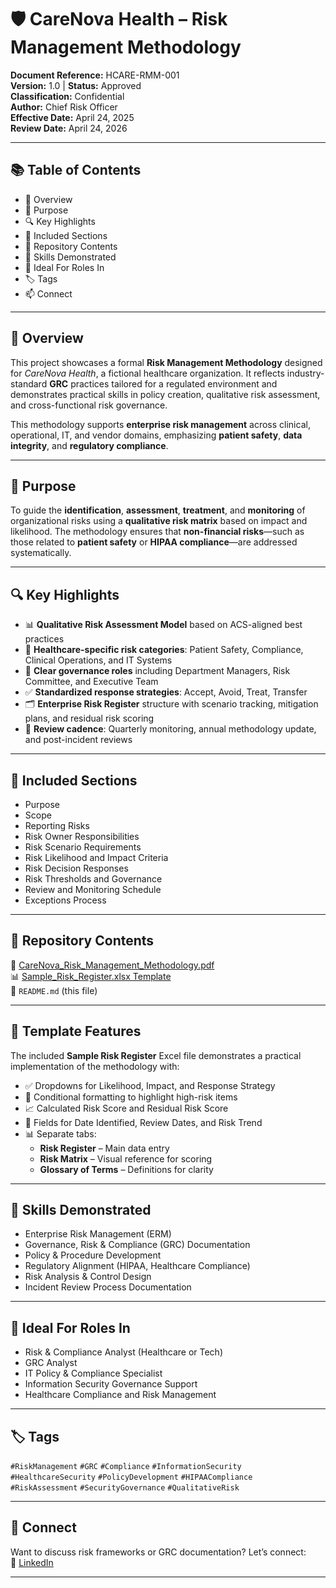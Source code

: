 # 🛡️ CareNova Health – Risk Management Methodology

**Document Reference:** HCARE-RMM-001  
**Version:** 1.0 | **Status:** Approved  
**Classification:** Confidential  
**Author:** Chief Risk Officer  
**Effective Date:** April 24, 2025  
**Review Date:** April 24, 2026  

---

## 📚 Table of Contents
- 📌 Overview
- 🧠 Purpose
- 🔍 Key Highlights
- 📁 Included Sections
- 📂 Repository Contents
- 🧩 Skills Demonstrated
- 🎯 Ideal For Roles In
- 🏷️ Tags
- 📫 Connect

---

## 📌 Overview
This project showcases a formal **Risk Management Methodology** designed for *CareNova Health*, a fictional healthcare organization. It reflects industry-standard **GRC** practices tailored for a regulated environment and demonstrates practical skills in policy creation, qualitative risk assessment, and cross-functional risk governance.

This methodology supports **enterprise risk management** across clinical, operational, IT, and vendor domains, emphasizing **patient safety**, **data integrity**, and **regulatory compliance**.

---

## 🧠 Purpose
To guide the **identification**, **assessment**, **treatment**, and **monitoring** of organizational risks using a **qualitative risk matrix** based on impact and likelihood. The methodology ensures that **non-financial risks**—such as those related to **patient safety** or **HIPAA compliance**—are addressed systematically.

---

## 🔍 Key Highlights
- 📊 **Qualitative Risk Assessment Model** based on ACS-aligned best practices  
- 🏥 **Healthcare-specific risk categories**: Patient Safety, Compliance, Clinical Operations, and IT Systems  
- 🧾 **Clear governance roles** including Department Managers, Risk Committee, and Executive Team  
- ✅ **Standardized response strategies**: Accept, Avoid, Treat, Transfer  
- 🗂️ **Enterprise Risk Register** structure with scenario tracking, mitigation plans, and residual risk scoring  
- 🔁 **Review cadence**: Quarterly monitoring, annual methodology update, and post-incident reviews  

---

## 📁 Included Sections
- Purpose  
- Scope  
- Reporting Risks  
- Risk Owner Responsibilities  
- Risk Scenario Requirements  
- Risk Likelihood and Impact Criteria  
- Risk Decision Responses  
- Risk Thresholds and Governance  
- Review and Monitoring Schedule  
- Exceptions Process  

---
## 📂 Repository Contents

📄 [CareNova_Risk_Management_Methodology.pdf](./CareNova_Risk_Management_Methodology.pdf)  
📊 [Sample_Risk_Register.xlsx Template](https://github.com/ariel-grc/healthcare-risk-management-methodology/blob/main/templates/Sample_Risk_Register.xlsx)  
📝 `README.md` (this file)

---

## 🧰 Template Features

The included **Sample Risk Register** Excel file demonstrates a practical implementation of the methodology with:

- ✅ Dropdowns for Likelihood, Impact, and Response Strategy
- 🎯 Conditional formatting to highlight high-risk items
- 📈 Calculated Risk Score and Residual Risk Score
- 📅 Fields for Date Identified, Review Dates, and Risk Trend
- 📊 Separate tabs:
  - **Risk Register** – Main data entry
  - **Risk Matrix** – Visual reference for scoring
  - **Glossary of Terms** – Definitions for clarity

---

## 🧩 Skills Demonstrated
- Enterprise Risk Management (ERM)  
- Governance, Risk & Compliance (GRC) Documentation  
- Policy & Procedure Development  
- Regulatory Alignment (HIPAA, Healthcare Compliance)  
- Risk Analysis & Control Design  
- Incident Review Process Documentation  

---

## 🎯 Ideal For Roles In
- Risk & Compliance Analyst (Healthcare or Tech)  
- GRC Analyst  
- IT Policy & Compliance Specialist  
- Information Security Governance Support  
- Healthcare Compliance and Risk Management  

---

## 🏷️ Tags
`#RiskManagement` `#GRC` `#Compliance` `#InformationSecurity`  
`#HealthcareSecurity` `#PolicyDevelopment` `#HIPAACompliance`  
`#RiskAssessment` `#SecurityGovernance` `#QualitativeRisk`

---

## 🤝 Connect
Want to discuss risk frameworks or GRC documentation? Let’s connect:  
🔗 [LinkedIn](www.linkedin.com/in/arielbethea)

---
